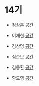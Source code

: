 # 14기

- 정상훈 [](https://github.com//)
[공간](https://github.com/StudyFork/GoogryAndroidArchitectureStudy/tree/master/class14/)

- 이재현 [](https://github.com//)
[공간](https://github.com/StudyFork/GoogryAndroidArchitectureStudy/tree/master/class14/)

- 김상명 [](https://github.com//)
[공간](https://github.com/StudyFork/GoogryAndroidArchitectureStudy/tree/master/class14/)

- 심준보 [](https://github.com/)
[공간](https://github.com/StudyFork/GoogryAndroidArchitectureStudy/tree/master/class14/)

- 김동환 [](https://github.com/)
[공간](https://github.com/StudyFork/GoogryAndroidArchitectureStudy/tree/master/class14/)

- 함도영 [](https://github.com//)
[공간](https://github.com/StudyFork/GoogryAndroidArchitectureStudy/tree/master/class14/)
